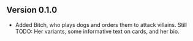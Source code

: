 Version 0.1.0
---

* Added Bitch, who plays dogs and orders them to attack villains. Still TODO: Her variants, some informative text on cards, and her bio.